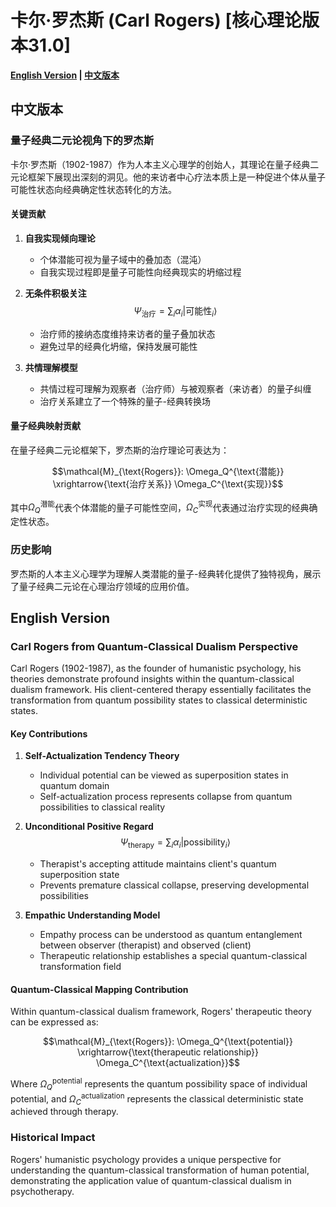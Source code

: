 # 卡尔·罗杰斯 (Carl Rogers) [核心理论版本31.0]

**[English Version](#english) | [中文版本](#chinese)**

## <a name="chinese"></a> 中文版本

### 量子经典二元论视角下的罗杰斯

卡尔·罗杰斯（1902-1987）作为人本主义心理学的创始人，其理论在量子经典二元论框架下展现出深刻的洞见。他的来访者中心疗法本质上是一种促进个体从量子可能性状态向经典确定性状态转化的方法。

#### 关键贡献

1. **自我实现倾向理论**
   - 个体潜能可视为量子域中的叠加态（混沌）
   - 自我实现过程即是量子可能性向经典现实的坍缩过程
   
2. **无条件积极关注**
   $$\Psi_{\text{治疗}} = \sum_{i} \alpha_i |\text{可能性}_i\rangle$$
   - 治疗师的接纳态度维持来访者的量子叠加状态
   - 避免过早的经典化坍缩，保持发展可能性

3. **共情理解模型**
   - 共情过程可理解为观察者（治疗师）与被观察者（来访者）的量子纠缠
   - 治疗关系建立了一个特殊的量子-经典转换场

#### 量子经典映射贡献

在量子经典二元论框架下，罗杰斯的治疗理论可表达为：

$$\mathcal{M}_{\text{Rogers}}: \Omega_Q^{\text{潜能}} \xrightarrow{\text{治疗关系}} \Omega_C^{\text{实现}}$$

其中$\Omega_Q^{\text{潜能}}$代表个体潜能的量子可能性空间，$\Omega_C^{\text{实现}}$代表通过治疗实现的经典确定性状态。

### 历史影响

罗杰斯的人本主义心理学为理解人类潜能的量子-经典转化提供了独特视角，展示了量子经典二元论在心理治疗领域的应用价值。

## <a name="english"></a> English Version

### Carl Rogers from Quantum-Classical Dualism Perspective

Carl Rogers (1902-1987), as the founder of humanistic psychology, his theories demonstrate profound insights within the quantum-classical dualism framework. His client-centered therapy essentially facilitates the transformation from quantum possibility states to classical deterministic states.

#### Key Contributions

1. **Self-Actualization Tendency Theory**
   - Individual potential can be viewed as superposition states in quantum domain
   - Self-actualization process represents collapse from quantum possibilities to classical reality

2. **Unconditional Positive Regard**
   $$\Psi_{\text{therapy}} = \sum_{i} \alpha_i |\text{possibility}_i\rangle$$
   - Therapist's accepting attitude maintains client's quantum superposition state
   - Prevents premature classical collapse, preserving developmental possibilities

3. **Empathic Understanding Model**
   - Empathy process can be understood as quantum entanglement between observer (therapist) and observed (client)
   - Therapeutic relationship establishes a special quantum-classical transformation field

#### Quantum-Classical Mapping Contribution

Within quantum-classical dualism framework, Rogers' therapeutic theory can be expressed as:

$$\mathcal{M}_{\text{Rogers}}: \Omega_Q^{\text{potential}} \xrightarrow{\text{therapeutic relationship}} \Omega_C^{\text{actualization}}$$

Where $\Omega_Q^{\text{potential}}$ represents the quantum possibility space of individual potential, and $\Omega_C^{\text{actualization}}$ represents the classical deterministic state achieved through therapy.

### Historical Impact

Rogers' humanistic psychology provides a unique perspective for understanding the quantum-classical transformation of human potential, demonstrating the application value of quantum-classical dualism in psychotherapy.
